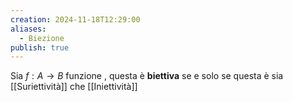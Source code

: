 ```yaml
---
creation: 2024-11-18T12:29:00
aliases:
  - Biezione
publish: true
---
```

Sia $f: A\to B$ funzione , questa è **biettiva** se e solo se questa è sia [[Suriettività]] che [[Iniettività]]
